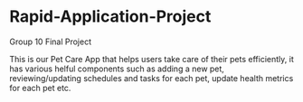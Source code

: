 # Rapid-Application-Project
Group 10 Final Project

This is our Pet Care App that helps users take care of their pets efficiently, it has various helful components such as adding a new pet, reviewing/updating schedules and tasks for each pet, update health metrics for each pet etc.
